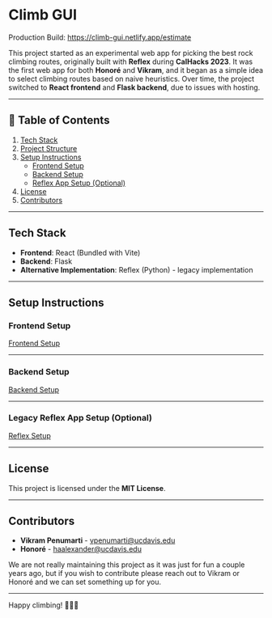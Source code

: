 # Climb GUI

Production Build: https://climb-gui.netlify.app/estimate

This project started as an experimental web app for picking the best rock climbing routes, originally built with **Reflex** during **CalHacks 2023**. It was the first web app for both **Honoré** and **Vikram**, and it began as a simple idea to select climbing routes based on naive heuristics. Over time, the project switched to **React frontend** and **Flask backend**, due to issues with hosting.

---

## 📖 Table of Contents

1. [Tech Stack](#tech-stack)
2. [Project Structure](#project-structure)
3. [Setup Instructions](#setup-instructions)
   - [Frontend Setup](#frontend-setup)
   - [Backend Setup](#backend-setup)
   - [Reflex App Setup (Optional)](#reflex-app-setup-optional)
4. [License](#license)
5. [Contributors](#contributors)

---

## Tech Stack

- **Frontend**: React (Bundled with Vite)
- **Backend**: Flask
- **Alternative Implementation**: Reflex (Python) - legacy implementation

---

## Setup Instructions

### **Frontend Setup**
[Frontend Setup](./Climb_GUI_React/frontend/README.md)

---

### **Backend Setup**
[Backend Setup](./Climb_GUI_React/backend/README.md)

---

### **Legacy Reflex App Setup (Optional)**
[Reflex Setup](./Climb_GUI/README.md)

---

## License
This project is licensed under the **MIT License**.

---

## Contributors
- **Vikram Penumarti** - [vpenumarti@ucdavis.edu](mailto:vpenumarti@ucdavis.edu)
- **Honoré** - [haalexander@ucdavis.edu](mailto:haalexander@ucdavis.edu)

We are not really maintaining this project as it was just for fun a couple years ago, but if you wish to contribute please reach out to Vikram or Honoré and we can set something up for you.

---

Happy climbing! 🧗‍♂️🚀
